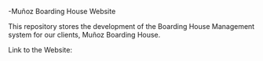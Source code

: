 -Muñoz Boarding House Website

This repository stores the development of the Boarding House Management system for our clients, Muñoz Boarding House.

Link to the Website: <soon>
